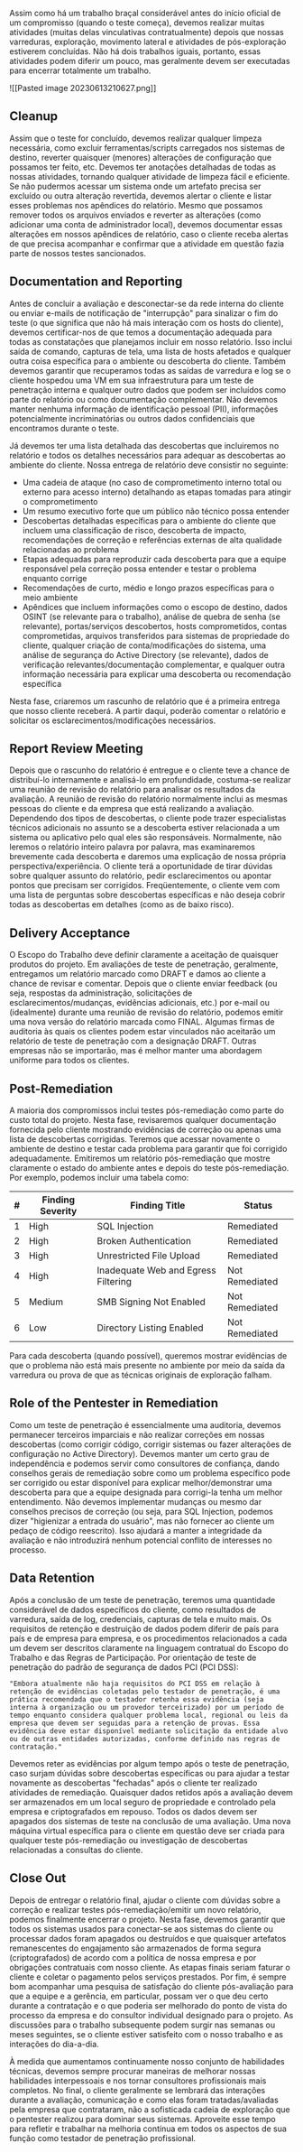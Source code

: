 Assim como há um trabalho braçal considerável antes do início oficial de um compromisso (quando o teste começa), devemos realizar muitas atividades (muitas delas vinculativas contratualmente) depois que nossas varreduras, exploração, movimento lateral e atividades de pós-exploração estiverem concluídas. Não há dois trabalhos iguais, portanto, essas atividades podem diferir um pouco, mas geralmente devem ser executadas para encerrar totalmente um trabalho.

![[Pasted image 20230613210627.png]]

## Cleanup

Assim que o teste for concluído, devemos realizar qualquer limpeza necessária, como excluir ferramentas/scripts carregados nos sistemas de destino, reverter quaisquer (menores) alterações de configuração que possamos ter feito, etc. Devemos ter anotações detalhadas de todas as nossas atividades, tornando qualquer atividade de limpeza fácil e eficiente. Se não pudermos acessar um sistema onde um artefato precisa ser excluído ou outra alteração revertida, devemos alertar o cliente e listar esses problemas nos apêndices do relatório. Mesmo que possamos remover todos os arquivos enviados e reverter as alterações (como adicionar uma conta de administrador local), devemos documentar essas alterações em nossos apêndices de relatório, caso o cliente receba alertas de que precisa acompanhar e confirmar que a atividade em questão fazia parte de nossos testes sancionados.

## Documentation and Reporting

Antes de concluir a avaliação e desconectar-se da rede interna do cliente ou enviar e-mails de notificação de "interrupção" para sinalizar o fim do teste (o que significa que não há mais interação com os hosts do cliente), devemos certificar-nos de que temos a documentação adequada para todas as constatações que planejamos incluir em nosso relatório. Isso inclui saída de comando, capturas de tela, uma lista de hosts afetados e qualquer outra coisa específica para o ambiente ou descoberta do cliente. Também devemos garantir que recuperamos todas as saídas de varredura e log se o cliente hospedou uma VM em sua infraestrutura para um teste de penetração interna e qualquer outro dados que podem ser incluídos como parte do relatório ou como documentação complementar. Não devemos manter nenhuma informação de identificação pessoal (PII), informações potencialmente incriminatórias ou outros dados confidenciais que encontramos durante o teste.

Já devemos ter uma lista detalhada das descobertas que incluiremos no relatório e todos os detalhes necessários para adequar as descobertas ao ambiente do cliente. Nossa entrega de relatório deve consistir no seguinte:
- Uma cadeia de ataque (no caso de comprometimento interno total ou externo para acesso interno) detalhando as etapas tomadas para atingir o comprometimento
- Um resumo executivo forte que um público não técnico possa entender
- Descobertas detalhadas específicas para o ambiente do cliente que incluem uma classificação de risco, descoberta de impacto, recomendações de correção e referências externas de alta qualidade relacionadas ao problema
- Etapas adequadas para reproduzir cada descoberta para que a equipe responsável pela correção possa entender e testar o problema enquanto corrige
- Recomendações de curto, médio e longo prazos específicas para o meio ambiente
- Apêndices que incluem informações como o escopo de destino, dados OSINT (se relevante para o trabalho), análise de quebra de senha (se relevante), portas/serviços descobertos, hosts comprometidos, contas comprometidas, arquivos transferidos para sistemas de propriedade do cliente, qualquer criação de conta/modificações do sistema, uma análise de segurança do Active Directory (se relevante), dados de verificação relevantes/documentação complementar, e qualquer outra informação necessária para explicar uma descoberta ou recomendação específica

Nesta fase, criaremos um rascunho de relatório que é a primeira entrega que nosso cliente receberá. A partir daqui, poderão comentar o relatório e solicitar os esclarecimentos/modificações necessários.

## Report Review Meeting

Depois que o rascunho do relatório é entregue e o cliente teve a chance de distribuí-lo internamente e analisá-lo em profundidade, costuma-se realizar uma reunião de revisão do relatório para analisar os resultados da avaliação. A reunião de revisão do relatório normalmente inclui as mesmas pessoas do cliente e da empresa que está realizando a avaliação. Dependendo dos tipos de descobertas, o cliente pode trazer especialistas técnicos adicionais no assunto se a descoberta estiver relacionada a um sistema ou aplicativo pelo qual eles são responsáveis. Normalmente, não leremos o relatório inteiro palavra por palavra, mas examinaremos brevemente cada descoberta e daremos uma explicação de nossa própria perspectiva/experiência. O cliente terá a oportunidade de tirar dúvidas sobre qualquer assunto do relatório, pedir esclarecimentos ou apontar pontos que precisam ser corrigidos. Freqüentemente, o cliente vem com uma lista de perguntas sobre descobertas específicas e não deseja cobrir todas as descobertas em detalhes (como as de baixo risco).

## Delivery Acceptance

O Escopo do Trabalho deve definir claramente a aceitação de quaisquer produtos do projeto. Em avaliações de teste de penetração, geralmente, entregamos um relatório marcado como DRAFT e damos ao cliente a chance de revisar e comentar. Depois que o cliente enviar feedback (ou seja, respostas da administração, solicitações de esclarecimentos/mudanças, evidências adicionais, etc.) por e-mail ou (idealmente) durante uma reunião de revisão do relatório, podemos emitir uma nova versão do relatório marcada como FINAL. Algumas firmas de auditoria às quais os clientes podem estar vinculados não aceitarão um relatório de teste de penetração com a designação DRAFT. Outras empresas não se importarão, mas é melhor manter uma abordagem uniforme para todos os clientes.

## Post-Remediation

A maioria dos compromissos inclui testes pós-remediação como parte do custo total do projeto. Nesta fase, revisaremos qualquer documentação fornecida pelo cliente mostrando evidências de correção ou apenas uma lista de descobertas corrigidas. Teremos que acessar novamente o ambiente de destino e testar cada problema para garantir que foi corrigido adequadamente. Emitiremos um relatório pós-remediação que mostre claramente o estado do ambiente antes e depois do teste pós-remediação. Por exemplo, podemos incluir uma tabela como:

|#|Finding Severity|Finding Title|Status|
|---|---|---|---|
|1|High|SQL Injection|Remediated|
|2|High|Broken Authentication|Remediated|
|3|High|Unrestricted File Upload|Remediated|
|4|High|Inadequate Web and Egress Filtering|Not Remediated|
|5|Medium|SMB Signing Not Enabled|Not Remediated|
|6|Low|Directory Listing Enabled|Not Remediated|

Para cada descoberta (quando possível), queremos mostrar evidências de que o problema não está mais presente no ambiente por meio da saída da varredura ou prova de que as técnicas originais de exploração falham.

## Role of the Pentester in Remediation

Como um teste de penetração é essencialmente uma auditoria, devemos permanecer terceiros imparciais e não realizar correções em nossas descobertas (como corrigir código, corrigir sistemas ou fazer alterações de configuração no Active Directory). Devemos manter um certo grau de independência e podemos servir como consultores de confiança, dando conselhos gerais de remediação sobre como um problema específico pode ser corrigido ou estar disponível para explicar melhor/demonstrar uma descoberta para que a equipe designada para corrigi-la tenha um melhor entendimento. Não devemos implementar mudanças ou mesmo dar conselhos precisos de correção (ou seja, para SQL Injection, podemos dizer "higienizar a entrada do usuário", mas não fornecer ao cliente um pedaço de código reescrito). Isso ajudará a manter a integridade da avaliação e não introduzirá nenhum potencial conflito de interesses no processo.

## Data Retention

Após a conclusão de um teste de penetração, teremos uma quantidade considerável de dados específicos do cliente, como resultados de varredura, saída de log, credenciais, capturas de tela e muito mais. Os requisitos de retenção e destruição de dados podem diferir de país para país e de empresa para empresa, e os procedimentos relacionados a cada um devem ser descritos claramente na linguagem contratual do Escopo do Trabalho e das Regras de Participação. Por orientação de teste de penetração do padrão de segurança de dados PCI (PCI DSS):

`"Embora atualmente não haja requisitos do PCI DSS em relação à retenção de evidências coletadas pelo testador de penetração, é uma prática recomendada que o testador retenha essa evidência (seja interna à organização ou um provedor terceirizado) por um período de tempo enquanto considera qualquer problema local, regional ou leis da empresa que devem ser seguidas para a retenção de provas. Essa evidência deve estar disponível mediante solicitação da entidade alvo ou de outras entidades autorizadas, conforme definido nas regras de contratação."`

Devemos reter as evidências por algum tempo após o teste de penetração, caso surjam dúvidas sobre descobertas específicas ou para ajudar a testar novamente as descobertas "fechadas" após o cliente ter realizado atividades de remediação. Quaisquer dados retidos após a avaliação devem ser armazenados em um local seguro de propriedade e controlado pela empresa e criptografados em repouso. Todos os dados devem ser apagados dos sistemas de teste na conclusão de uma avaliação. Uma nova máquina virtual específica para o cliente em questão deve ser criada para qualquer teste pós-remediação ou investigação de descobertas relacionadas a consultas do cliente.

## Close Out

Depois de entregar o relatório final, ajudar o cliente com dúvidas sobre a correção e realizar testes pós-remediação/emitir um novo relatório, podemos finalmente encerrar o projeto. Nesta fase, devemos garantir que todos os sistemas usados ​​para conectar-se aos sistemas do cliente ou processar dados foram apagados ou destruídos e que quaisquer artefatos remanescentes do engajamento são armazenados de forma segura (criptografados) de acordo com a política de nossa empresa e por obrigações contratuais com nosso cliente. As etapas finais seriam faturar o cliente e coletar o pagamento pelos serviços prestados. Por fim, é sempre bom acompanhar uma pesquisa de satisfação do cliente pós-avaliação para que a equipe e a gerência, em particular, possam ver o que deu certo durante a contratação e o que poderia ser melhorado do ponto de vista do processo da empresa e do consultor individual designado para o projeto. As discussões para o trabalho subsequente podem surgir nas semanas ou meses seguintes, se o cliente estiver satisfeito com o nosso trabalho e as interações do dia-a-dia.

À medida que aumentamos continuamente nosso conjunto de habilidades técnicas, devemos sempre procurar maneiras de melhorar nossas habilidades interpessoais e nos tornar consultores profissionais mais completos. No final, o cliente geralmente se lembrará das interações durante a avaliação, comunicação e como elas foram tratadas/avaliadas pela empresa que contrataram, não a sofisticada cadeia de exploração que o pentester realizou para dominar seus sistemas. Aproveite esse tempo para refletir e trabalhar na melhoria contínua em todos os aspectos de sua função como testador de penetração profissional.